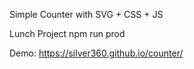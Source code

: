 Simple Counter with SVG + CSS + JS

Lunch Project npm run prod

Demo: https://silver360.github.io/counter/
